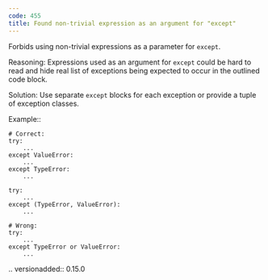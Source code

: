 ```yaml
---
code: 455
title: Found non-trivial expression as an argument for "except"
---
```



Forbids using non-trivial expressions as a parameter for ``except``.

Reasoning:
    Expressions used as an argument for ``except`` could be hard to read
    and hide real list of exceptions being expected
    to occur in the outlined code block.

Solution:
    Use separate ``except`` blocks for each exception or provide a tuple
    of exception classes.

Example::

    # Correct:
    try:
        ...
    except ValueError:
        ...
    except TypeError:
        ...

    try:
        ...
    except (TypeError, ValueError):
        ...

    # Wrong:
    try:
        ...
    except TypeError or ValueError:
        ...

.. versionadded:: 0.15.0